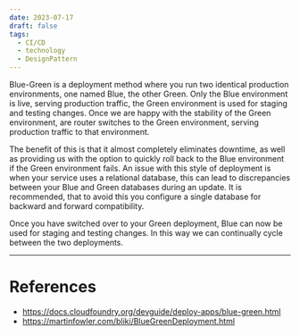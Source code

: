 ```yaml
---
date: 2023-07-17
draft: false
tags:
  - CI/CD
  - technology
  - DesignPattern
---
```

Blue-Green is a deployment method where you run two identical production environments, one named Blue, the other Green. Only the Blue environment is live, serving production traffic, the Green environment is used for staging and testing changes. Once we are happy with the stability of the Green environment, are router switches to the Green environment, serving production traffic to that environment.

The benefit of this is that it almost completely eliminates downtime, as well as providing us with the option to quickly roll back to the Blue environment if the Green environment fails. An issue with this style of deployment is when your service uses a relational database, this can lead to discrepancies between your Blue and Green databases during an update. It is recommended, that to avoid this you configure a single database for backward and forward compatibility.

Once you have switched over to your Green deployment, Blue can now be used for staging and testing changes. In this way we can continually cycle between the two deployments.


---
# References
- https://docs.cloudfoundry.org/devguide/deploy-apps/blue-green.html
- https://martinfowler.com/bliki/BlueGreenDeployment.html